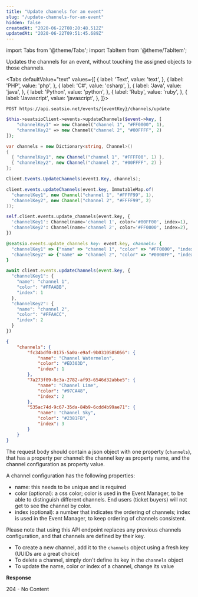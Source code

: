```yaml
---
title: "Update channels for an event"
slug: "/update-channels-for-an-event"
hidden: false
createdAt: "2020-06-22T08:20:48.512Z"
updatedAt: "2020-06-22T09:51:45.689Z"
---
```


import Tabs from '@theme/Tabs';
import TabItem from '@theme/TabItem';

Updates the channels for an event, without touching the assigned objects to those channels.


<Tabs 
  defaultValue="text"
  values={[
{ label: 'Text', value: 'text', },
{ label: 'PHP', value: 'php', },
{ label: 'C#', value: 'csharp', },
{ label: 'Java', value: 'java', },
{ label: 'Python', value: 'python', },
{ label: 'Ruby', value: 'ruby', },
{ label: 'Javascript', value: 'javascript', },
]}>
<TabItem value='text'>

```text
POST https://api.seatsio.net/events/{eventKey}/channels/update
```

</TabItem>
<TabItem value='php'>

```php
$this->seatsioClient->events->updateChannels($event->key, [
	"channelKey1" => new Channel("channel 1", "#FF0000", 1),
	"channelKey2" => new Channel("channel 2", "#00FFFF", 2)
]);
```

</TabItem>
<TabItem value='csharp'>

```csharp
var channels = new Dictionary<string, Channel>()
{
  { "channelKey1", new Channel("channel 1", "#FFFF00", 1) },
  { "channelKey2", new Channel("channel 2", "#00FFFF", 2) }
};

Client.Events.UpdateChannels(event1.Key, channels);
```

</TabItem>
<TabItem value='java'>

```java
client.events.updateChannels(event.key, ImmutableMap.of(
  "channelKey1", new Channel("channel 1", "#FFFF99", 1),
  "channelKey2", new Channel("channel 2", "#FFFF99", 2)
));
```

</TabItem>
<TabItem value='python'>

```python
self.client.events.update_channels(event.key, {
  'channelKey1': Channel(name='channel 1', color='#00FF00', index=1),
  'channelKey2': Channel(name='channel 2', color='#FF0000', index=2),
})
```

</TabItem>
<TabItem value='ruby'>

```ruby
@seatsio.events.update_channels key: event.key, channels: {
  "channelKey1" => {"name" => "channel 1", "color" => "#FF0000", "index" => 1},
  "channelKey2" => {"name" => "channel 2", "color" => "#0000FF", "index" => 2}
}
```

</TabItem>
<TabItem value='javascript'>

```javascript
await client.events.updateChannels(event.key, {
  "channelKey1": {
    "name": "channel 1",
    "color": "#FFAABB",
    "index": 1
  },
  "channelKey2": {
    "name": "channel 2",
    "color": "#FFAACC",
    "index": 2
  }
})
```

</TabItem>
</Tabs>



```json
{
    "channels": {
        "fc34bdf0-0175-5a0a-e9af-9b0310585056": {
            "name": "Channel Watermelon",
            "color": "#ED303D",
            "index": 1
        },
        "7a273f09-8c3a-2782-af93-6546d32abbe5": {
            "name": "Channel Lime",
            "color": "#97CA48",
            "index": 2
        },
        "535ac74d-9c67-35da-84b9-6cdd4b99ae71": {
            "name": "Channel Sky",
            "color": "#2381FB",
            "index": 3
        }
    }
}
```
The request body should contain a json object with one property (`channels`), that has a property per channel: the channel key as property name, and the channel configuration as property value. 

A channel configuration has the following properties: 
* name: this needs to be unique and is required
* color (optional): a css color; color is used in the Event Manager, to be able to distinguish different channels. End users (ticket buyers) will not get to see the channel by color. 
* index (optional): a number that indicates the ordering of channels; index is used in the Event Manager, to keep ordering of channels consistent.  

Please note that using this API endpoint replaces any previous channels configuration, and that channels are defined by their key. 
* To create a new channel, add it to the `channels` object using a fresh key (UUIDs are a great choice)
* To delete a channel, simply don't define its key in the `channels` object
* To update the name, color or index of a channel, change its value

**Response**

204 - No Content

